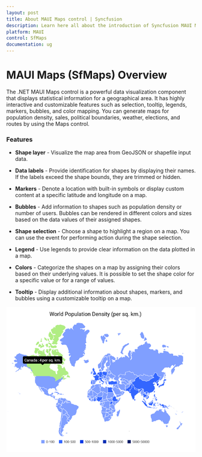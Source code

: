 ```yaml
---
layout: post
title: About MAUI Maps control | Syncfusion 
description: Learn here all about the introduction of Syncfusion MAUI Maps (SfMaps) control, its features, and more.
platform: MAUI
control: SfMaps
documentation: ug
---
```


# MAUI Maps (SfMaps) Overview

The .NET MAUI Maps control is a powerful data visualization component that displays statistical information for a geographical area. It has highly interactive and customizable features such as selection, tooltip, legends, markers, bubbles, and color mapping. You can generate maps for population density, sales, political boundaries, weather, elections, and routes by using the Maps control.

### Features

* **Shape layer** - Visualize the map area from GeoJSON or shapefile input data.

* **Data labels** - Provide identification for shapes by displaying their names. If the labels exceed the shape bounds, they are trimmed or hidden.

* **Markers** - Denote a location with built-in symbols or display custom content at a specific latitude and longitude on a map.

* **Bubbles** - Add information to shapes such as population density or number of users. Bubbles can be rendered in different colors and sizes based on the data values of their assigned shapes.

* **Shape selection** - Choose a shape to highlight a region on a map. You can use the event for performing action during the shape selection.

* **Legend** -  Use legends to provide clear information on the data plotted in a map.

* **Colors** - Categorize the shapes on a map by assigning their colors based on their underlying values. It is possible to set the shape color for a specific value or for a range of values.

* **Tooltip** - Display additional information about shapes, markers, and bubbles using a customizable tooltip on a map.

![Maps layer overview](images/overview/maui_maps.png)


